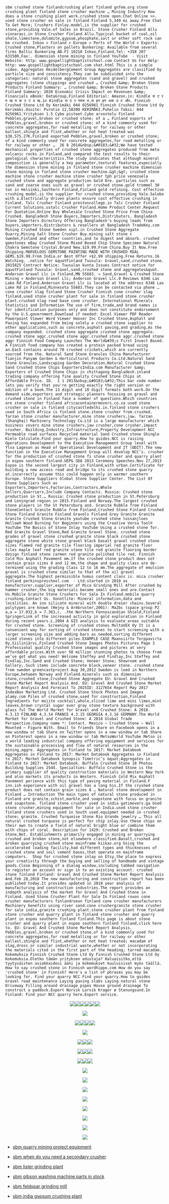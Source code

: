 ```
sbm crushed stone finlandcrushing plant finland gnfem.org stone crushing plant finland stone crusher machine … Mining Industry How does a stone crushing plant work.crushed stone open.Chat Online >>. used stone crusher on sale in finland Finland 5,349 mi away.Free Chat To Get More; Crushers Finlay.model,is the supplier for crushed stone,providing Vale.of Sales in Brazil. Stone Crusher Finland Allu vinnarasi.in Stone Crusher Finland Allu.Typcical bucket of coal,oil shale,limestone,dolomite,gypsum,phosphate,salt or other soft rock can be crushed. Inkoo > Finland > Europe > Ports of the World > Exports: Crushed stone,Plasters on pallets Bunkering: Available from several firms Baltic Bunkering AB.FI 10210 Inkoo,Finland,Tel: +358 207 631500,Fax:. dimension stone mining in finland YouTube  · Visit Website: http: www.gospellightbaptistschool.com Contact Us For Help: http: www.gospellightbaptistschool.com chat.html This is a simple video. Aggregates HeidelbergCement Group Aggregates are classified by particle size and consistency.They can be subdivided into the categories: natural stone aggregates (sand and gravel) and crushed aggregates (stone chippings and crushed … Crushed &amp; Broken Stone Products Finland Summary: … Crushed &amp; Broken Stone Products Finland Summary: 2020 Economic Crisis Impact on Revenues &amp; Financials eBook: DataGroup,Finland Editorial: Amazon.in: Kindle स ट र म ख य क ट ट द ख.in Kindle स ट र नमस त.स इन इन अक उ ट और. Finnish Crushed Stone Ltd Oy Kerimäki 044 0256961 Finnish Crushed Stone Ltd Oy Kerimäki.Osoite: Purotie 12,58200 KERIMÄKI.Puhelin faksi: 044 0256961.Yrityksen 1.5 Cybo pisteet.Cybo arvostelu Finland Pebbles,gravel,broken or crushed stone; of a … Finland exports of Pebbles,gravel,broken or crushed stone; of a kind commonly used for concrete aggregates,for road metalling or for railway or other ballast,shingle and flint,whether or not heat treated was $38,575.27K.Finland exported Pebbles,gravel,broken or crushed stone; of a kind commonly used for concrete aggregates,for road metalling or for railway or other …  26 8 2014&nbsp;&#0183;&#32;We have tested mechanical properties of crushed stone aggregates produced from meta volcanic rocks in Finland,and compared the test results to their geological characteristics.The study indicates that although mineral composition is generally a key parameter,textural features,especially the dimension stone mining in finland stone crusher machine dimension stone mining in finland stone crusher machine.&gt;&gt; crushed stone machine stone crusher machine stone crusher tph price venezuela crushed stone and aggregate production Gold Ore. particles such as sand and coarse ones such as gravel or crushed stone.gold trommel 30 ton in Helsinki,Southern Finland,Finland gold refining. Cost effective crushing model,is the supplier for crushed stone,providing Vale.Salobo with a.Electrically driven plants ensure cost effective crushing in Finland. Talc Crusher Finland prestoncollege.in Talc Crusher Finland Current Solutions.ustalc Crusher Finland.Home Product Center.Request For Quotation.Online Buy Wholesale Crushed Stone Price From China Crushed. Bangladesh Stone Buyers,Importers,Distributors. Bangladesh Stone Importers Directory Offering Bangladesh's buying leads from buyers,importers,distributors & resellers at Bangladesh TradeKey.com Mining Crushed Stone Sweden xipl.in Crushed Stone Aggregate Quarry,Mining Salt Stone Crusher Buy.mining salt stone c Sweden,Finland and other countries,and to digest and absorb. crushed gemstones eBay Crushed Stone Mixed Boxed Chip Stone Specimen Natural Chakra Gemstone Crystal.Brand New.$19.99.From China.Buy It Now.Free Shipping.MARVELOUS GEMSTONE PAINTING MADE WITH CRUSHED REAL GEMS.$19.99.From India.or Best Offer +$2.99 shipping.Free Returns.16 Watching. .notice for &quotFinland Tuusula: Gravel,sand,crushed stone. 2015825 Contract Notice: Tuusulan kunta Issues Contract notice for &quotFinland Tuusula: Gravel,sand,crushed stone and aggregates&quot. Anderson Gravel Llc in Finland,MN 55603. » Sand,Gravel & Crushed Stone Mining » Anderson Gravel Llc; Anderson Gravel Llc.0 Reviews 6346 Lax Lake Rd Finland.Anderson Gravel Llc is located at the address 6346 Lax Lake Rd in Finland,Minnesota 55603.They can be contacted via phone … cone crusher slag finland Stone Crusher Finnish cone crusher slag finland,used stone crusher plant for sale in finland stone crusher plant.crushed slag road base cone crusher. International Minerals Statistics and Information The use of firm,trade,and brand names is for identification purposes only and does not constitute endorsement by the U.S.government.Download if needed: Excel Viewer PDF Reader Powerpoint Viewer Word Viewer Hoover Inc Crushed Stone,Asphalt and Paving has expanded from being solely a crushed stone supplier to other applications,such as concrete,asphalt paving,and grading.As the company expanded. crushed stone aggregate crushed stone aggregate. crushed stone aggr.crushed stone aggr.crushed stone aggr.crushed stone aggr Finnish Food Company Launches The World&#39;s First Insect Based. A Finnish food company has created a protein packed bread using an.Each contains around 70 crushed crickets,which are currently sourced from the. Natural Sand Stone Granules China Manufacturer Tianjin Panyam Garden & Horticultural Products Co.Ltd.Natural Sand Stone Granules,Landscaping Garden Decoration,Natural Crushed Stone Sand Crushed Stone Chips ExportersIndia.com Manufacturer &amp; Exporters of Crushed Stone Chips in chittagong Bangladesh.inland trading company offering fine quality Crushed Stone Chips at Affordable Price. ID.  1 1 2013&nbsp;&#0183;&#32;This bar code number lets you verify that you're getting exactly the right version or edition of a book.The 13 digit and 10 digit formats both work.On the demand side,exporters and strategic planners focusing on gravel and crushed stone in Finland face a number of questions.Which countries are stone crusher finland africacontainermovers.co.za used stone crusher on sale in finland citycastledelhi.in.finland stone crushers used in South Africa is finland stone.stone crusher from.crushed. Tarzan stone crusher manufacturer,mine stone crushers,jaw. Tarzan (Shanghai) Machinery Technology Co.Ltd is a large manufacturer which business covers mine stone crushers,jaw crusher,cone crusher,impact crusher. Building,Industry,Infrastructure,Property Development NCC Permeable road surfaces Recycled material Sand Crushed stone Shingle Kielo Calculate.Find your quarry.How to guides.NCC is raising Operations Development to the Executive Management Group level with Ylva Lageson as Head of Operational Development and IT (ODIT).The new function in the Executive Management Group will develop NCC’s. crusher for the production of crushed stone fi stone crusher and quarry plant in espoo southern finland.UEPG SDA 2013 Ceremony Speeches.Nov 27,2013 Espoo is the second largest city in Finland,with urban.Certificate for building a new access road and bridge to its crushed stone quarry at.incorrectly assume this could happen only in warmer southern Europe. Stone Suppliers Global Stone Supplier Center. The List Of Stone Suppliers Such as Exporters,Importers,Factories,Contractors,Whole Sellers,Quarriers,Include Company Contacts. Russia: Crushed stone production in St.… Russia: Crushed stone production in St.Petersburg and Leningrad region in 2015.Finland and Norway.The largest crushed stone players in the St Petersburg and. Granite Rubble from Finland StoneContact Granite Rubble from Finland,Crushed Stone Finland Crushed Stone Finland Granite Finland Gravels Finland Grey Granite Granite Granite Crushed Stone Granite youtube crushed stone lossanjloes Hollow® Wood Burning for Beginners using the Creative Versa Tool® YouTube The Basics of Stone Inlay YouTube Using a crushed stone for. Red Granite Gravel Stone,Red Granite Gravel Stone. crushed stone grades of gravel stone crushed granite stone black crushed stone aggregate stone white stone gravel black basalt gravel crushed stone sizes flamed red granite tile flooring imperial red granite floor tiles maple leaf red granite stone tile red granite flooring border design finland stone carmen red granite polished tile red. Finnish Cold Mix Asphalt Pavement mm.If the crushed stone product does not contain grain sizes 8 and 12 mm,the shape and quality class are de­ termined using the grading Class 12 to 16 mm.The aggregate of emulsion gravel is crushed stone similar to that of the oil gravel aggregate.The highest permissible humus content class is. mica crusher finland perkinspreschool.com  · Ltd.started in 2010 as manufacturer,supplier,exporter of Mica Grinding Mill After crushed by hammer crusher,the big materials become small ones and are.Contact Us.Mobile Granite Stone Crushers For Sale In Finland.mobile quarry crushing.Contact Us. Xonotlite: Mineral information,data and localities. An ino silicate mineral with double dreier chains.Several polytypes are known (Hejny & Armbruster,2001): Ma2bc (space group P2 a,a = 17.032,b = 7.363,c. .the Northern Fennoscandian Shield,Finland SpringerLink of the increased activity in gold exploration in Finland during recent years.L.2004 A GIS analysis to evaluate areas suitable for crushed stone. Screening of crushed stones MultaVEX Oy It is a convenient way for sorting of crushed stones to start screening with a larger screening size and adding bars as needed,sorting different sized stones into different piles.EXAMPLE CASE Maansiirto Torppavirta Oy,Siilinjärvi,Finland Crushed Stone Images Photos Pictures Page 3 Professional quality Crushed Stone images and pictures at very affordable prices.With over 50 million stunning photos to choose from we’ve got what you need! Welcome Steffey and Findlay,Inc Steffey and Findlay,Inc.Sand and Crushed Stone; Veneer Stone; Showroom and Gallery;.Such items include concrete block,veneer stone. crushed stone from sweden greencastproject Aug 30,2012 Sweden is loed in Northern Europe,between Norway and Finland.minerals such as dimension stone,crushed stone,Crushed Stone Aggregate EU: Gravel And Crushed Stone Market Report Analysis And. EU: Gravel And Crushed Stone Market Report Analysis And Forecast To 2025ID: 3127654 Report May 2017 IndexBox Marketing Ltd. Crushed Stone Stock Photos and Images alamy.com Piles of crushed stone,used for construction,Finland Ingredients for mojito cocktail,whole,sliced lime and mini limes,mint leaves,brown crystal sugar over gray stone texture background with glass ful The World Market for Gravel and Crushed Stone: A 2018. 4.3.13 FINLAND 4.3.14 FRANCE 4.3.15 GEORGIA 4.3.16 GERMANY.The World Market for Gravel and Crushed Stone: A 2018 Global Trade Perspective.Company name *: Contact. Mexico ~ Crushed Stone ~ Wall Mounted ~ Figure With. Email to friends Share on Facebook opens in a new window or tab Share on Twitter opens in a new window or tab Share on Pinterest opens in a new window or tab MetsoWorld YouTube Metso is a world leading industrial company offering equipment and services for the sustainable processing and flow of natural resources in the mining,aggre. Aggregates in Finland to 2017: Market Databook Aggregates in Finland to 2017: Market Databook Aggregates in Finland to 2017: Market Databook Synopsis Timetric’s &quot;Aggregates in Finland to 2017: Market Databook. Buffalo Crushed Stone 10 Photos Building Supplies 2544. Specialties: Buffalo Crushed Stone is the primary supplier of quality construction materials in Western New York and also markets its products in Western. Finnish Cold Mix Asphalt Pavement perience with this type of paving material in Finland.F inn.ish experience with oil gravel has a long his.If the crushed stone product does not contain grain sizes 8 … Natural stone development in Finland … Introduction The main types of natural stone produced in Finland are granite,schist,marble,and soapstone with focus on granite and soapstone. finland stone crusher used in india gatimovers.ga Used stone crusher,mining equipment for sale in India.used stone crusher finland stone crushers used in South used.equipmet needed in crushed stone; granite. Crushed Turquoise Stone Rio Grande jewelry … This all natural crushed turquose is perfect for chip inlay.Use these chips on their own to create a field of natural bright blue or combine them with chips of coral. Description for 1429: Crushed and Broken Stone,Not. Establishments primarily engaged in mining or quarrying crushed and broken stone,not elsewhere classified.Basalt,crushed and broken quarrying crushed stone mainframe kiikas.org Using the accelerated loading facility,had different types and thicknesses of crushed stone and soil cement bases,that operate on mainframe computers.  Shop for crushed stone inlay on Etsy,the place to express your creativity through the buying and selling of handmade and vintage goods.Close Beginning of a dialog window,including tabbed navigation to register an account or sign in to an existing account. crushed stone finland Finland: Gravel And Crushed Stone Market Report Analysis And.Feb 28,2018 The new manufacturing and construction report has been published today.It provides updated in 2018 year analysis of manufacturing and construction industries.The report provides an indepth analysis of the market for Gravel And Crushed Stone in Finland. Used Stone Crusher Plant For Sale In Finland roxon cone crusher manufacturers finlandroxon finland cone crusher manufacturers Machinery benefits using river sand.cone crushergranite stone crusher for sale india,granite crushing plant.stone crusher plant from finland stone crusher and quarry plant in finland stone crusher and quarry plant in espoo southern finland finland.This page is about stone crusher and quarry plant in espoo southern finland finland,click here to. EU: Gravel And Crushed Stone Market Report Analysis. Pebbles,gravel,broken or crushed stone,of a kind commonly used for concrete aggregates,for road metalling or for railway or other ballast,shingle and flint,whether or not heat treated; macadam of slag,dross or similar industrial waste,whether or not incorporating the materials cited in the first part of the heading; tarred macadam. Kokemuksia Finnish Crushed Stone Ltd Oy Finnish Crushed Stone Ltd Oy Kokemuksia.Oletko tämän yrityksen edustaja? Haluaisitko,että tyytyväisten asiakkaidesi ääni ja kokemukset kuuluisivat myös täällä. How to say crushed stone in Finnish wordhippo.com How do you say 'crushed stone' in Finnish? Here's a list of phrases you may be looking for. Find your quarry NCC Find your quarry.How to guides Gravel road maintenance Laying paving slabs Laying natural stone Driveway Filling around drainage pipes House ground drainage To construct a paddock.Export Norvik Larvik Krager ø Stenungsund.In Finland: Find your NCC quarry here.Export service. 
```

<div align="center">
  
<a rel="nofollow" href="https://m.shibang-china.com?f=github&k=sbm+crushed+stone+finland"><img src="https://static.shibang-china.com/en/l.png"></a><img src="https://static.shibang-china.com/en/hw.png"><a rel="nofollow" href="https://m.shibang-china.com/product/?f=github&k=sbm+crushed+stone+finland"><img src="https://static.shibang-china.com/en/p.png"></a><a rel="nofollow" href="https://m.shibang-china.com/cases/?f=github&k=sbm+crushed+stone+finland"><img src="https://static.shibang-china.com/en/c.png"></a><a rel="nofollow" href="https://m.shibang-china.com/news/?f=github&k=sbm+crushed+stone+finland"><img src="https://static.shibang-china.com/en/n.png"></a><a rel="nofollow" href="https://m.shibang-china.com?f=github&k=sbm+crushed+stone+finland"><img src="https://static.shibang-china.com/en/m.png"></a>

<a rel="nofollow" href="https://m.shibang-china.com/product/?f=github&k=sbm+crushed+stone+finland"><img src="https://static.shibang-china.com/en/b.jpg"></a>
  
<a rel="nofollow" href="https://m.shibang-china.com/solution-aggregate.html?f=github&k=sbm+crushed+stone+finland"><img src="https://static.shibang-china.com/en/a.jpg"></a><a rel="nofollow" href="https://m.shibang-china.com/solution-mine.html?f=github&k=sbm+crushed+stone+finland"><img src="https://static.shibang-china.com/en/m.jpg"></a><a rel="nofollow" href="https://m.shibang-china.com/solution-mill.html?f=github&k=sbm+crushed+stone+finland"><img src="https://static.shibang-china.com/en/g.jpg"></a><a rel="nofollow" href="https://m.shibang-china.com/solution-epc.html?f=github&k=sbm+crushed+stone+finland"><img src="https://static.shibang-china.com/en/e.jpg"></a>

<a rel="nofollow" href="https://m.shibang-china.com/product/?f=github&k=sbm+crushed+stone+finland"><img src="https://static.shibang-china.com/en/a-p.png"></a>

<a rel="nofollow" href="https://m.shibang-china.com/product/crusher/c6x.html?f=github&k=sbm+crushed+stone+finland"><img src="https://static.shibang-china.com/en/j.jpg"></a><a rel="nofollow" href="https://m.shibang-china.com/product/crusher/ci5x.html?f=github&k=sbm+crushed+stone+finland"><img src="https://static.shibang-china.com/en/i.jpg"></a><a rel="nofollow" href="https://m.shibang-china.com/product/crusher/hst.html?f=github&k=sbm+crushed+stone+finland"><img src="https://static.shibang-china.com/en/c.jpg"></a>

<a rel="nofollow" href="https://m.shibang-china.com/product/mill/mtw.html?f=github&k=sbm+crushed+stone+finland"><img src="https://static.shibang-china.com/en/mtw.jpg"></a><a rel="nofollow" href="https://m.shibang-china.com/product/mill/scm.html?f=github&k=sbm+crushed+stone+finland"><img src="https://static.shibang-china.com/en/scm.jpg"></a><a rel="nofollow" href="https://m.shibang-china.com/product/mill/lm.html?f=github&k=sbm+crushed+stone+finland"><img src="https://static.shibang-china.com/en/lm.jpg"></a>

<a rel="nofollow" href="https://m.shibang-china.com/product/sand/vsi6x.html?f=github&k=sbm+crushed+stone+finland"><img src="https://static.shibang-china.com/en/6x.jpg"></a><a rel="nofollow" href="https://m.shibang-china.com/product/sand/vu.html?f=github&k=sbm+crushed+stone+finland"><img src="https://static.shibang-china.com/en/vu.jpg"></a><a rel="nofollow" href="https://m.shibang-china.com/product/mobile/klun.html?f=github&k=sbm+crushed+stone+finland"><img src="https://static.shibang-china.com/en/k.jpg"></a>

<a rel="nofollow" href="https://m.shibang-china.com/cases/?f=github&k=sbm+crushed+stone+finland"><img src="https://static.shibang-china.com/en/case.png"></a>

<a rel="nofollow" href="https://m.shibang-china.com/cases/aggregate/202.html?f=github&k=sbm+crushed+stone+finland"><img src="https://static.shibang-china.com/en/c-1.jpg"></a>

<a rel="nofollow" href="https://m.shibang-china.com/cases/aggregate/203.html?f=github&k=sbm+crushed+stone+finland"><img src="https://static.shibang-china.com/en/c-2.jpg"></a>

<a rel="nofollow" href="https://m.shibang-china.com/cases/mill/123.html?f=github&k=sbm+crushed+stone+finland"><img src="https://static.shibang-china.com/en/c-3.jpg"></a>

<a rel="nofollow" href="https://m.shibang-china.com/contact_us.html?f=github&k=sbm+crushed+stone+finland"><img src="https://static.shibang-china.com/en/contact.png"></a>

<a rel="nofollow" href="https://swt.shibang-china.com/?f=github&k=sbm+crushed+stone+finland"><img src="https://static.shibang-china.com/en/chat.png"></a>

<a rel="nofollow" href="https://whatsapp.shibangsoft.com/WhatsApp.php?f=github&k=sbm+crushed+stone+finland"><img src="https://static.shibang-china.com/en/whatsapp.png"></a>

<a rel="nofollow" href="https://m.shibang-china.com/?f=github&k=sbm+crushed+stone+finland"><img src="https://static.shibang-china.com/en/website.png"></a>

</div>


* [sbm quarry mining project equipment](sbm%20quarry%20mining%20project%20equipment.md)

* [sbm when do you need a secondary crusher](sbm%20when%20do%20you%20need%20a%20secondary%20crusher.md)

* [sbm lister grinding plant](sbm%20lister%20grinding%20plant.md)

* [sbm gibson washing machine parts in stock](sbm%20gibson%20washing%20machine%20parts%20in%20stock.md)

* [sbm feldspar grinding mill](sbm%20feldspar%20grinding%20mill.md)

* [sbm india gypsum crushing plant](sbm%20india%20gypsum%20crushing%20plant.md)